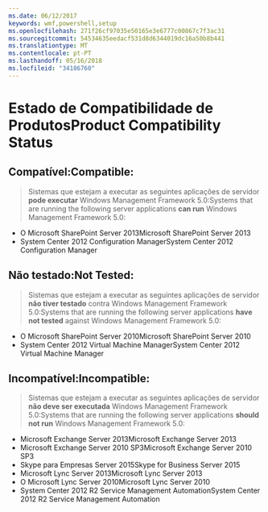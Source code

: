 ```yaml
---
ms.date: 06/12/2017
keywords: wmf,powershell,setup
ms.openlocfilehash: 271f26cf97035e50165e3e6777c00867c7f3ac31
ms.sourcegitcommit: 54534635eedacf531d8d6344019dc16a50b8b441
ms.translationtype: MT
ms.contentlocale: pt-PT
ms.lasthandoff: 05/16/2018
ms.locfileid: "34186760"
---
```

# <a name="product-compatibility-status"></a><span data-ttu-id="82e3d-102">Estado de Compatibilidade de Produtos</span><span class="sxs-lookup"><span data-stu-id="82e3d-102">Product Compatibility Status</span></span>

## <a name="compatible"></a><span data-ttu-id="82e3d-103">Compatível:</span><span class="sxs-lookup"><span data-stu-id="82e3d-103">Compatible:</span></span>
> <span data-ttu-id="82e3d-104">Sistemas que estejam a executar as seguintes aplicações de servidor **pode executar** Windows Management Framework 5.0:</span><span class="sxs-lookup"><span data-stu-id="82e3d-104">Systems that are running the following server applications **can run** Windows Management Framework 5.0:</span></span>

- <span data-ttu-id="82e3d-105">O Microsoft SharePoint Server 2013</span><span class="sxs-lookup"><span data-stu-id="82e3d-105">Microsoft SharePoint Server 2013</span></span>
- <span data-ttu-id="82e3d-106">System Center 2012 Configuration Manager</span><span class="sxs-lookup"><span data-stu-id="82e3d-106">System Center 2012 Configuration Manager</span></span>

## <a name="not-tested"></a><span data-ttu-id="82e3d-107">Não testado:</span><span class="sxs-lookup"><span data-stu-id="82e3d-107">Not Tested:</span></span>
> <span data-ttu-id="82e3d-108">Sistemas que estejam a executar as seguintes aplicações de servidor **não tiver testado** contra Windows Management Framework 5.0:</span><span class="sxs-lookup"><span data-stu-id="82e3d-108">Systems that are running the following server applications **have not tested** against Windows Management Framework 5.0:</span></span>

- <span data-ttu-id="82e3d-109">O Microsoft SharePoint Server 2010</span><span class="sxs-lookup"><span data-stu-id="82e3d-109">Microsoft SharePoint Server 2010</span></span>
- <span data-ttu-id="82e3d-110">System Center 2012 Virtual Machine Manager</span><span class="sxs-lookup"><span data-stu-id="82e3d-110">System Center 2012 Virtual Machine Manager</span></span>

## <a name="incompatible"></a><span data-ttu-id="82e3d-111">Incompatível:</span><span class="sxs-lookup"><span data-stu-id="82e3d-111">Incompatible:</span></span>
> <span data-ttu-id="82e3d-112">Sistemas que estejam a executar as seguintes aplicações de servidor **não deve ser executada** Windows Management Framework 5.0:</span><span class="sxs-lookup"><span data-stu-id="82e3d-112">Systems that are running the following server applications **should not run** Windows Management Framework 5.0:</span></span>

- <span data-ttu-id="82e3d-113">Microsoft Exchange Server 2013</span><span class="sxs-lookup"><span data-stu-id="82e3d-113">Microsoft Exchange Server 2013</span></span>
- <span data-ttu-id="82e3d-114">Microsoft Exchange Server 2010 SP3</span><span class="sxs-lookup"><span data-stu-id="82e3d-114">Microsoft Exchange Server 2010 SP3</span></span>
- <span data-ttu-id="82e3d-115">Skype para Empresas Server 2015</span><span class="sxs-lookup"><span data-stu-id="82e3d-115">Skype for Business Server 2015</span></span>
- <span data-ttu-id="82e3d-116">Microsoft Lync Server 2013</span><span class="sxs-lookup"><span data-stu-id="82e3d-116">Microsoft Lync Server 2013</span></span>
- <span data-ttu-id="82e3d-117">O Microsoft Lync Server 2010</span><span class="sxs-lookup"><span data-stu-id="82e3d-117">Microsoft Lync Server 2010</span></span>
- <span data-ttu-id="82e3d-118">System Center 2012 R2 Service Management Automation</span><span class="sxs-lookup"><span data-stu-id="82e3d-118">System Center 2012 R2 Service Management Automation</span></span>
